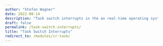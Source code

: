 ```yaml
---
author: "Stefan Wagner"
date: 2022-08-14
description: "Task switch interrupts in the ao real-time operating system."
draft: false
permalink: /task-switch-interrupts/
title: "Task Switch Interrupts"
redirect_to: /modules/ir-task/
---
```

